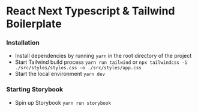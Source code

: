 # React Next Typescript & Tailwind Boilerplate

### Installation

- Install dependencies by running `yarn` in the root directory of the project
- Start Tailwind build process `yarn run tailwind` or `npx tailwindcss -i ./src/styles/styles.css -o ./src/styles/app.css`
- Start the local environment `yarn dev`

### Starting Storybook
- Spin up Storybook `yarn run storybook`


